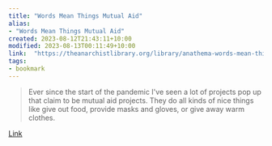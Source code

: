 ```yaml
---
title: "Words Mean Things Mutual Aid"
alias:
- "Words Mean Things Mutual Aid"
created: 2023-08-12T21:43:11+10:00
modified: 2023-08-13T00:11:49+10:00
link:  "https://theanarchistlibrary.org/library/anathema-words-mean-things?v=1675606592"
tags:
- bookmark
---
```


> Ever since the start of the pandemic I've seen a lot of projects pop up that claim to be mutual aid projects. They do all kinds of nice things like give out food, provide masks and gloves, or give away warm clothes.

[Link](https://theanarchistlibrary.org/library/anathema-words-mean-things?v=1675606592)